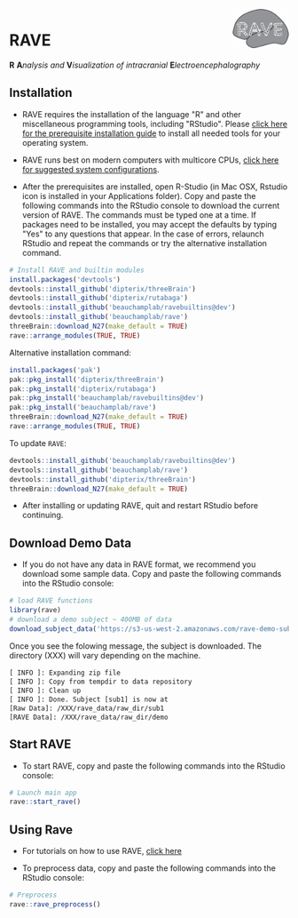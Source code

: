 <img src="inst/assets/images/logo-md.jpg" width="20%" align="right" />

# RAVE

__R__ __A__*nalysis and* __V__*isualization of intracranial* __E__*lectroencephalography*


## Installation

* RAVE requires the installation of the language "R" and other miscellaneous programming tools, including "RStudio".
Please [click here for the prerequisite installation guide](./Installation.md) to install all needed tools for your operating system. 

* RAVE runs best on modern computers with multicore CPUs, [click here for suggested system configurations](./Requirements.md).

* After the prerequisites are installed, open R-Studio (in Mac OSX, Rstudio icon is installed in your Applications folder). Copy and paste the following commands into the RStudio console to download the current version of RAVE. The commands must be typed one at a time. If packages need to be installed, you may accept the defaults by typing "Yes" to any questions that appear. In the case of errors, relaunch RStudio and repeat the commands or try the alternative installation command.

```r
# Install RAVE and builtin modules
install.packages('devtools')
devtools::install_github('dipterix/threeBrain')
devtools::install_github('dipterix/rutabaga')
devtools::install_github('beauchamplab/ravebuiltins@dev')
devtools::install_github('beauchamplab/rave')
threeBrain::download_N27(make_default = TRUE)
rave::arrange_modules(TRUE, TRUE)
```

Alternative installation command:

```r
install.packages('pak')
pak::pkg_install('dipterix/threeBrain')
pak::pkg_install('dipterix/rutabaga')
pak::pkg_install('beauchamplab/ravebuiltins@dev')
pak::pkg_install('beauchamplab/rave')
threeBrain::download_N27(make_default = TRUE)
rave::arrange_modules(TRUE, TRUE)
```

To update `RAVE`:

```r
devtools::install_github('beauchamplab/ravebuiltins@dev')
devtools::install_github('beauchamplab/rave')
devtools::install_github('dipterix/threeBrain')
threeBrain::download_N27(make_default = TRUE)
```

* After installing or updating RAVE, quit and restart RStudio before continuing.

## Download Demo Data 

* If you do not have any data in RAVE format, we recommend you download some sample data. Copy and paste the following commands into the RStudio console:

```r
# load RAVE functions 
library(rave)
# download a demo subject ~ 400MB of data
download_subject_data('https://s3-us-west-2.amazonaws.com/rave-demo-subject/sfn-demo/data-large.zip')
```

Once you see the folowing message, the subject is downloaded. The directory (XXX) will vary depending on the machine.

```
[ INFO ]: Expanding zip file
[ INFO ]: Copy from tempdir to data repository
[ INFO ]: Clean up
[ INFO ]: Done. Subject [sub1] is now at 
[Raw Data]: /XXX/rave_data/raw_dir/sub1
[RAVE Data]: /XXX/rave_data/raw_dir/demo
```

## Start RAVE 

* To start RAVE, copy and paste the following commands into the RStudio console:
```r
# Launch main app
rave::start_rave()
```

## Using Rave

* For tutorials on how to use RAVE, [click here](https://openwetware.org/wiki/Beauchamp:RAVE#Tutorials)

* To preprocess data, copy and paste the following commands into the RStudio console:
```r
# Preprocess
rave::rave_preprocess()
```



